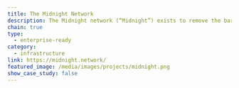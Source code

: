 ```yaml
---
title: The Midnight Network
description: The Midnight network (“Midnight”) exists to remove the barriers preventing organizations and service providers from leveraging blockchain technology while offering programmable data protection with selective disclosure.
chain: true
type:
  - enterprise-ready
category:
  - infrastructure
link: https://midnight.network/
featured_image: /media/images/projects/midnight.png
show_case_study: false
---
```

